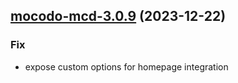 

## [mocodo-mcd-3.0.9](https://github.com/truecharts/charts/compare/mocodo-mcd-3.0.8...mocodo-mcd-3.0.9) (2023-12-22)

### Fix

- expose custom options for homepage integration
  
  